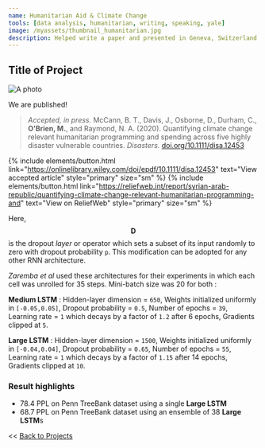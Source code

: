```yaml
---
name: Humanitarian Aid & Climate Change
tools: [data analysis, humanitarian, writing, speaking, yale]
image: /myassets/thumbnail_humanitarian.jpg
description: Helped write a paper and presented in Geneva, Switzerland.
---
```


## Title of Project ##

![A photo](http://placekitten.com/400/375)

We are published!  
> *Accepted, in press.* McCann, B. T., Davis, J., Osborne, D., Durham, C., **O’Brien, M.**, and Raymond, N. A. (2020). Quantifying climate change relevant humanitarian programming and spending across five highly disaster vulnerable countries. *Disasters.* [doi.org/10.1111/disa.12453](https://doi.org/10.1111/disa.12453)

{% include elements/button.html link="https://onlinelibrary.wiley.com/doi/epdf/10.1111/disa.12453" text="View accepted article" style="primary" size="sm" %}
{% include elements/button.html link="https://reliefweb.int/report/syrian-arab-republic/quantifying-climate-change-relevant-humanitarian-programming-and" text="View on ReliefWeb" style="primary" size="sm" %}

Here, $$\textbf{D}$$ is the dropout *layer* or operator which sets a subset of its input randomly to zero with dropout probability `p`. This modification can be adopted for any other RNN architecture.

*Zaremba et al* used these architectures for their experiments in which each cell was unrolled for 35 steps. Mini-batch size was 20 for both :

**Medium LSTM** :
Hidden-layer dimension = `650`,
Weights initialized uniformly in `[-0.05,0.05]`,
Dropout probability = `0.5`,
Number of epochs = `39`,
Learning rate = `1` which decays by a factor of `1.2` after 6 epochs,
Gradients clipped at `5`.

**Large LSTM** :
Hidden-layer dimension = `1500`,
Weights initialized uniformly in `[-0.04,0.04]`,
Dropout probability = `0.65`,
Number of epochs = `55`,
Learning rate = `1` which decays by a factor of `1.15` after 14 epochs,
Gradients clipped at `10`.
### Result highlights
* 78.4 PPL on Penn TreeBank dataset using a single **Large LSTM**
* 68.7 PPL on Penn TreeBank dataset using an ensemble of 38 **Large LSTM**s

<< [Back to Projects](/projects/)